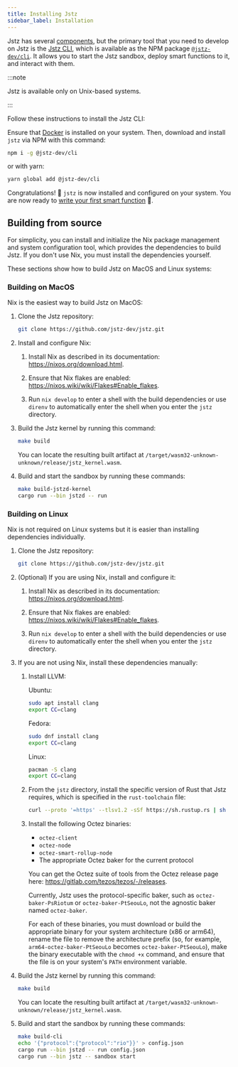 ```yaml
---
title: Installing Jstz
sidebar_label: Installation
---
```


Jstz has several [components](/architecture/overview#components), but the primary tool that you need to develop on Jstz is the [Jstz CLI](/cli), which is available as the NPM package [`@jstz-dev/cli`](https://www.npmjs.com/package/@jstz-dev/cli).
It allows you to start the Jstz sandbox, deploy smart functions to it, and interact with them.

:::note

Jstz is available only on Unix-based systems.

:::

Follow these instructions to install the Jstz CLI:

Ensure that [Docker](https://docs.docker.com/get-docker/) is installed on your system.
Then, download and install `jstz` via NPM with this command:

```sh
npm i -g @jstz-dev/cli
```

or with yarn:

```sh
yarn global add @jstz-dev/cli
```

Congratulations! 🎉 `jstz` is now installed and configured on your system.
You are now ready to [write your first smart function](/quick_start) 🚀.

## Building from source

For simplicity, you can install and initialize the Nix package management and system configuration tool, which provides the dependencies to build Jstz.
If you don't use Nix, you must install the dependencies yourself.

These sections show how to build Jstz on MacOS and Linux systems:

### Building on MacOS

Nix is the easiest way to build Jstz on MacOS:

1. Clone the Jstz repository:

   ```sh
   git clone https://github.com/jstz-dev/jstz.git
   ```

1. Install and configure Nix:

   1. Install Nix as described in its documentation: https://nixos.org/download.html.

   1. Ensure that Nix flakes are enabled: https://nixos.wiki/wiki/Flakes#Enable_flakes.

   1. Run `nix develop` to enter a shell with the build dependencies or use `direnv` to automatically enter the shell when you enter the `jstz` directory.

1. Build the Jstz kernel by running this command:

   ```sh
   make build
   ```

   You can locate the resulting built artifact at `/target/wasm32-unknown-unknown/release/jstz_kernel.wasm`.

1. Build and start the sandbox by running these commands:

   ```sh
   make build-jstzd-kernel
   cargo run --bin jstzd -- run
   ```

### Building on Linux

Nix is not required on Linux systems but it is easier than installing dependencies individually.

1. Clone the Jstz repository:

   ```sh
   git clone https://github.com/jstz-dev/jstz.git
   ```

1. (Optional) If you are using Nix, install and configure it:

   1. Install Nix as described in its documentation: https://nixos.org/download.html.

   1. Ensure that Nix flakes are enabled: https://nixos.wiki/wiki/Flakes#Enable_flakes.

   1. Run `nix develop` to enter a shell with the build dependencies or use `direnv` to automatically enter the shell when you enter the `jstz` directory.

1. If you are not using Nix, install these dependencies manually:

   1. Install LLVM:

      Ubuntu:

      ```sh
      sudo apt install clang
      export CC=clang
      ```

      Fedora:

      ```sh
      sudo dnf install clang
      export CC=clang
      ```

      Linux:

      ```sh Arch
      pacman -S clang
      export CC=clang
      ```

   1. From the `jstz` directory, install the specific version of Rust that Jstz requires, which is specified in the `rust-toolchain` file:

      ```sh
      curl --proto '=https' --tlsv1.2 -sSf https://sh.rustup.rs | sh
      ```

   1. Install the following Octez binaries:

      - `octez-client`
      - `octez-node`
      - `octez-smart-rollup-node`
      - The appropriate Octez baker for the current protocol

      You can get the Octez suite of tools from the Octez release page here: https://gitlab.com/tezos/tezos/-/releases.

      Currently, Jstz uses the protocol-specific baker, such as `octez-baker-PsRiotum` or `octez-baker-PtSeouLo`, not the agnostic baker named `octez-baker`.

      For each of these binaries, you must download or build the appropriate binary for your system architecture (x86 or arm64), rename the file to remove the architecture prefix (so, for example, `arm64-octez-baker-PtSeouLo` becomes `octez-baker-PtSeouLo`), make the binary executable with the `chmod +x` command, and ensure that the file is on your system's `PATH` environment variable.

1. Build the Jstz kernel by running this command:

   ```sh
   make build
   ```

   You can locate the resulting built artifact at `/target/wasm32-unknown-unknown/release/jstz_kernel.wasm`.

1. Build and start the sandbox by running these commands:

   ```sh
   make build-cli
   echo '{"protocol":{"protocol":"rio"}}' > config.json
   cargo run --bin jstzd -- run config.json
   cargo run --bin jstz -- sandbox start
   ```
